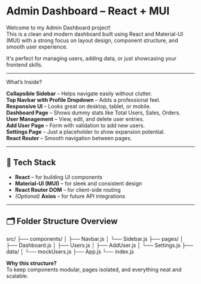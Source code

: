 # Admin Dashboard – React + MUI

Welcome to my Admin Dashboard project!  
This is a clean and modern dashboard built using React and Material-UI (MUI) with a strong focus on layout design, component structure, and smooth user experience.

 It's perfect for managing users, adding data, or just showcasing your frontend skills.

---

 What’s Inside?

 **Collapsible Sidebar** – Helps navigate easily without clutter.  
 **Top Navbar with Profile Dropdown** – Adds a professional feel.  
 **Responsive UI** – Looks great on desktop, tablet, or mobile.  
 **Dashboard Page** – Shows dummy stats like Total Users, Sales, Orders.  
 **User Management** – View, edit, and delete user entries.  
 **Add User Page** – Form with validation to add new users.  
 **Settings Page** – Just a placeholder to show expansion potential.  
 **React Router** – Smooth navigation between pages.   

---

## 🧱 Tech Stack

- **React** – for building UI components
- **Material-UI (MUI)** – for sleek and consistent design
- **React Router DOM** – for client-side routing
- *(Optional)* **Axios** – for future API integrations

---

## 🗂 Folder Structure Overview

src/
├── components/
│ ├── Navbar.js
│ └── Sidebar.js
├── pages/
│ ├── Dashboard.js
│ ├── Users.js
│ ├── AddUser.js
│ └── Settings.js
├── data/
│ └── mockUsers.js
├── App.js
└── index.js


**Why this structure?**  
To keep components modular, pages isolated, and everything neat and scalable.


